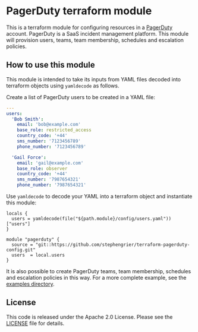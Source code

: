 # PagerDuty terraform module

This is a terraform module for configuring resources in a
[PagerDuty](https://www.pagerduty.com/) account. PagerDuty is a SaaS incident
management platform. This module will provision users, teams, team membership,
schedules and escalation policies.

## How to use this module

This module is intended to take its inputs from YAML files decoded into
terraform objects using `yamldecode` as follows.

Create a list of PagerDuty users to be created in a YAML file:

```yaml
---
users:
  'Bob Smith':
    email: 'bob@example.com'
    base_role: restricted_access
    country_code: '+44'
    sms_number: '7123456789'
    phone_number: '7123456789'

  'Gail Force':
    email: 'gail@example.com'
    base_role: observer
    country_code: '+44'
    sms_number: '7987654321'
    phone_number: '7987654321'
```

Use `yamldecode` to decode your YAML into a terraform object and instantiate this
module:

```hcl
locals {
  users = yamldecode(file("${path.module}/config/users.yaml"))["users"]
}

module "pagerduty" {
  source = "git::https://github.com/stephengrier/terraform-pagerduty-config.git"
  users  = local.users
}
```

It is also possible to create PagerDuty teams, team membership, schedules and
escalation policies in this way. For a more complete example, see the [examples
directory](https://github.com/stephengrier/terraform-pagerduty-config/tree/main/examples).

## License

This code is released under the Apache 2.0 License. Please see the
[LICENSE](https://github.com/stephengrier/terraform-pagerduty-config/blob/main/LICENSE)
file for details.


